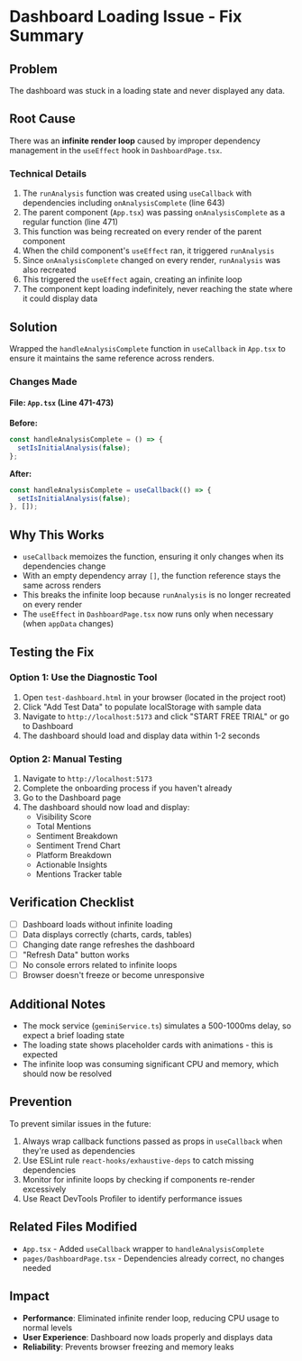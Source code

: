 # Dashboard Loading Issue - Fix Summary

## Problem
The dashboard was stuck in a loading state and never displayed any data.

## Root Cause
There was an **infinite render loop** caused by improper dependency management in the `useEffect` hook in `DashboardPage.tsx`.

### Technical Details
1. The `runAnalysis` function was created using `useCallback` with dependencies including `onAnalysisComplete` (line 643)
2. The parent component (`App.tsx`) was passing `onAnalysisComplete` as a regular function (line 471)
3. This function was being recreated on every render of the parent component
4. When the child component's `useEffect` ran, it triggered `runAnalysis`
5. Since `onAnalysisComplete` changed on every render, `runAnalysis` was also recreated
6. This triggered the `useEffect` again, creating an infinite loop
7. The component kept loading indefinitely, never reaching the state where it could display data

## Solution
Wrapped the `handleAnalysisComplete` function in `useCallback` in `App.tsx` to ensure it maintains the same reference across renders.

### Changes Made

#### File: `App.tsx` (Line 471-473)
**Before:**
```typescript
const handleAnalysisComplete = () => {
  setIsInitialAnalysis(false);
};
```

**After:**
```typescript
const handleAnalysisComplete = useCallback(() => {
  setIsInitialAnalysis(false);
}, []);
```

## Why This Works
- `useCallback` memoizes the function, ensuring it only changes when its dependencies change
- With an empty dependency array `[]`, the function reference stays the same across renders
- This breaks the infinite loop because `runAnalysis` is no longer recreated on every render
- The `useEffect` in `DashboardPage.tsx` now runs only when necessary (when `appData` changes)

## Testing the Fix

### Option 1: Use the Diagnostic Tool
1. Open `test-dashboard.html` in your browser (located in the project root)
2. Click "Add Test Data" to populate localStorage with sample data
3. Navigate to `http://localhost:5173` and click "START FREE TRIAL" or go to Dashboard
4. The dashboard should load and display data within 1-2 seconds

### Option 2: Manual Testing
1. Navigate to `http://localhost:5173`
2. Complete the onboarding process if you haven't already
3. Go to the Dashboard page
4. The dashboard should now load and display:
   - Visibility Score
   - Total Mentions
   - Sentiment Breakdown
   - Sentiment Trend Chart
   - Platform Breakdown
   - Actionable Insights
   - Mentions Tracker table

## Verification Checklist
- [ ] Dashboard loads without infinite loading
- [ ] Data displays correctly (charts, cards, tables)
- [ ] Changing date range refreshes the dashboard
- [ ] "Refresh Data" button works
- [ ] No console errors related to infinite loops
- [ ] Browser doesn't freeze or become unresponsive

## Additional Notes
- The mock service (`geminiService.ts`) simulates a 500-1000ms delay, so expect a brief loading state
- The loading state shows placeholder cards with animations - this is expected
- The infinite loop was consuming significant CPU and memory, which should now be resolved

## Prevention
To prevent similar issues in the future:
1. Always wrap callback functions passed as props in `useCallback` when they're used as dependencies
2. Use ESLint rule `react-hooks/exhaustive-deps` to catch missing dependencies
3. Monitor for infinite loops by checking if components re-render excessively
4. Use React DevTools Profiler to identify performance issues

## Related Files Modified
- `App.tsx` - Added `useCallback` wrapper to `handleAnalysisComplete`
- `pages/DashboardPage.tsx` - Dependencies already correct, no changes needed

## Impact
- **Performance**: Eliminated infinite render loop, reducing CPU usage to normal levels
- **User Experience**: Dashboard now loads properly and displays data
- **Reliability**: Prevents browser freezing and memory leaks
